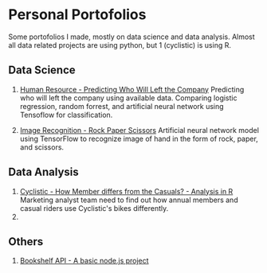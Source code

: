 # Personal Portofolios

Some portofolios I made, mostly on data science and data analysis. Almost all data related projects are using python, but 1 (cyclistic) is using R. 

## Data Science
1. [Human Resource - Predicting Who Will Left the Company](https://github.com/alfianurul/ML_HR-Attrition)
   Predicting who will left the company using available data. Comparing logistic regression, random forrest, and artificial neural network using Tensoflow for classification.
   
2. [Image Recognition - Rock Paper Scissors](https://github.com/alfianurul/ML_Rock-Paper-Scissor)
   Artificial neural network model using TensorFlow to recognize image of hand in the form of rock, paper, and scissors.
   

## Data Analysis
1. [Cyclistic - How Member differs from the Casuals? - Analysis in R](https://www.kaggle.com/code/anrakhma/cyclistic-in-r/notebook)
   Marketing analyst team need to find out how annual members and casual riders use Cyclistic's bikes differently.
2. 

## Others
1. [Bookshelf API - A basic node.js project](https://github.com/alfianurul/JS_Bookshelf-API)
